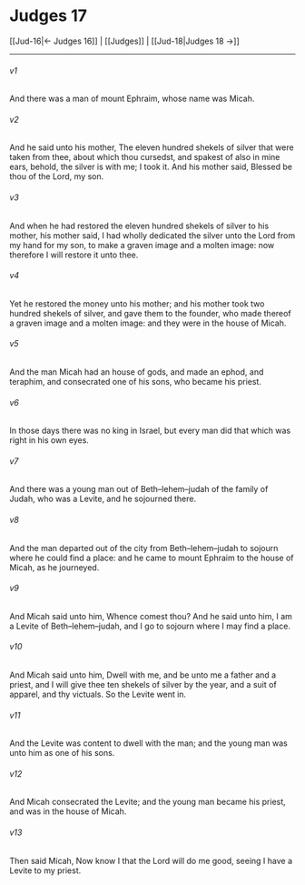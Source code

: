 # Judges 17

[[Jud-16|← Judges 16]] | [[Judges]] | [[Jud-18|Judges 18 →]]
***

###### v1
And there was a man of mount Ephraim, whose name was Micah.
###### v2
And he said unto his mother, The eleven hundred shekels of silver that were taken from thee, about which thou cursedst, and spakest of also in mine ears, behold, the silver is with me; I took it. And his mother said, Blessed be thou of the Lord, my son.
###### v3
And when he had restored the eleven hundred shekels of silver to his mother, his mother said, I had wholly dedicated the silver unto the Lord from my hand for my son, to make a graven image and a molten image: now therefore I will restore it unto thee.
###### v4
Yet he restored the money unto his mother; and his mother took two hundred shekels of silver, and gave them to the founder, who made thereof a graven image and a molten image: and they were in the house of Micah.
###### v5
And the man Micah had an house of gods, and made an ephod, and teraphim, and consecrated one of his sons, who became his priest.
###### v6
In those days there was no king in Israel, but every man did that which was right in his own eyes.
###### v7
And there was a young man out of Beth–lehem–judah of the family of Judah, who was a Levite, and he sojourned there.
###### v8
And the man departed out of the city from Beth–lehem–judah to sojourn where he could find a place: and he came to mount Ephraim to the house of Micah, as he journeyed.
###### v9
And Micah said unto him, Whence comest thou? And he said unto him, I am a Levite of Beth–lehem–judah, and I go to sojourn where I may find a place.
###### v10
And Micah said unto him, Dwell with me, and be unto me a father and a priest, and I will give thee ten shekels of silver by the year, and a suit of apparel, and thy victuals. So the Levite went in.
###### v11
And the Levite was content to dwell with the man; and the young man was unto him as one of his sons.
###### v12
And Micah consecrated the Levite; and the young man became his priest, and was in the house of Micah.
###### v13
Then said Micah, Now know I that the Lord will do me good, seeing I have a Levite to my priest. 
